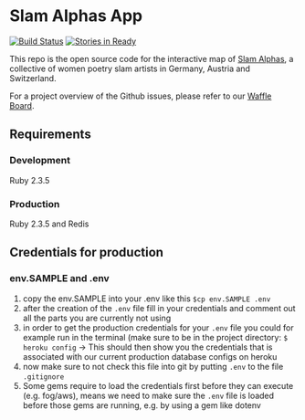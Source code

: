 # Slam Alphas App

[![Build Status](https://travis-ci.org/rubymonsters/slam-alphas.svg?branch=master)](https://travis-ci.org/rubymonsters/slam-alphas) [![Stories in Ready](https://badge.waffle.io/rubymonsters/slam-alphas.svg?label=ready&title=Ready)](http://waffle.io/rubymonsters/slam-alphas)

This repo is the open source code for the interactive map of [Slam Alphas](https://slamalphas.org), a collective of women poetry slam artists in Germany, Austria and Switzerland.

For a project overview of the Github issues, please refer to our [Waffle Board](https://waffle.io/rubymonsters/slam-alphas/).

## Requirements

### Development
Ruby 2.3.5

### Production
Ruby 2.3.5 and Redis

## Credentials for production
### env.SAMPLE and .env
1. copy the env.SAMPLE into your .env like this
`$cp env.SAMPLE .env`
2. after the creation of the `.env` file fill in your credentials and comment out all the parts you are currently not using
3. in order to get the production credentials for your `.env` file you could for example run in the terminal (make sure to be in the project directory:
`$ heroku config` -> This should then show you the credentials that is associated with our current production database configs on heroku
4. now make sure to not check this file into git by putting `.env` to the file `.gitignore`
5. Some gems require to load the credentials first before they can execute (e.g. fog/aws), means we need to make sure the `.env` file is loaded before those gems are running, e.g. by using a gem like dotenv
